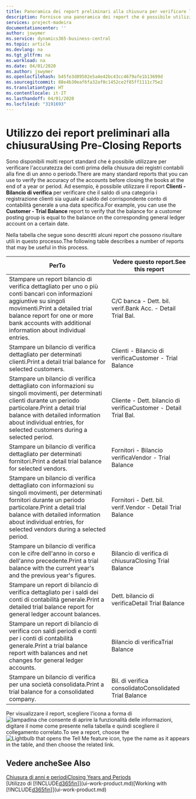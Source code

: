 ```yaml
---
title: Panoramica dei report preliminari alla chiusura per verificare l'accuratezza dei conti | Documenti Microsoft
description: Fornisce una panoramica dei report che è possibile utilizzare per verificare l'accuratezza dei conti prima della chiusura dei registri contabili alla fine di un anno o periodo.
services: project-madeira
documentationcenter: ''
author: jswymer
ms.service: dynamics365-business-central
ms.topic: article
ms.devlang: na
ms.tgt_pltfrm: na
ms.workload: na
ms.date: 04/01/2020
ms.author: jswymer
ms.openlocfilehash: b45fe3d89502e5a4e42bc43cc4679afe1b13699d
ms.sourcegitcommit: 88e4b30eaf6fa32af0c1452ce2f85ff1111c75e2
ms.translationtype: HT
ms.contentlocale: it-IT
ms.lasthandoff: 04/01/2020
ms.locfileid: "3191693"
---
```

# <a name="using-pre-closing-reports"></a><span data-ttu-id="ee982-103">Utilizzo dei report preliminari alla chiusura</span><span class="sxs-lookup"><span data-stu-id="ee982-103">Using Pre-Closing Reports</span></span>
<span data-ttu-id="ee982-104">Sono disponibili molti report standard che è possibile utilizzare per verificare l'accuratezza dei conti prima della chiusura dei registri contabili alla fine di un anno o periodo.</span><span class="sxs-lookup"><span data-stu-id="ee982-104">There are many standard reports that you can use to verify the accuracy of the accounts before closing the books at the end of a year or period.</span></span> <span data-ttu-id="ee982-105">Ad esempio, è possibile utilizzare il report **Clienti - Bilancio di verifica** per verificare che il saldo di una categoria i registrazione clienti sia uguale al saldo del corrispondente conto di contabilità generale a una data specifica.</span><span class="sxs-lookup"><span data-stu-id="ee982-105">For example, you can use the **Customer - Trial Balance** report to verify that the balance for a customer posting group is equal to the balance on the corresponding general ledger account on a certain date.</span></span>

<span data-ttu-id="ee982-106">Nella tabella che segue sono descritti alcuni report che possono risultare utili in questo processo.</span><span class="sxs-lookup"><span data-stu-id="ee982-106">The following table describes a number of reports that may be useful in this process.</span></span>

| <span data-ttu-id="ee982-107">Per</span><span class="sxs-lookup"><span data-stu-id="ee982-107">To</span></span> | <span data-ttu-id="ee982-108">Vedere questo report.</span><span class="sxs-lookup"><span data-stu-id="ee982-108">See this report</span></span> |
| --- | --- |
| <span data-ttu-id="ee982-109">Stampare un report bilancio di verifica dettagliato per uno o più conti bancari con informazioni aggiuntive su singoli movimenti.</span><span class="sxs-lookup"><span data-stu-id="ee982-109">Print a detailed trial balance report for one or more bank accounts with additional information about individual entries.</span></span> |<span data-ttu-id="ee982-110">C/C banca - Dett. bil. verif.</span><span class="sxs-lookup"><span data-stu-id="ee982-110">Bank Acc. - Detail Trial Bal.</span></span> |
| <span data-ttu-id="ee982-111">Stampare un bilancio di verifica dettagliato per determinati clienti.</span><span class="sxs-lookup"><span data-stu-id="ee982-111">Print a detail trial balance for selected customers.</span></span> |<span data-ttu-id="ee982-112">Clienti - Bilancio di verifica</span><span class="sxs-lookup"><span data-stu-id="ee982-112">Customer - Trial Balance</span></span> |
| <span data-ttu-id="ee982-113">Stampare un bilancio di verifica dettagliato con informazioni su singoli movimenti, per determinati clienti durante un periodo particolare.</span><span class="sxs-lookup"><span data-stu-id="ee982-113">Print a detail trial balance with detailed information about individual entries, for selected customers during a selected period.</span></span> |<span data-ttu-id="ee982-114">Cliente - Dett. bilancio di verifica</span><span class="sxs-lookup"><span data-stu-id="ee982-114">Customer - Detail Trial Bal.</span></span> |
| <span data-ttu-id="ee982-115">Stampare un bilancio di verifica dettagliato per determinati fornitori.</span><span class="sxs-lookup"><span data-stu-id="ee982-115">Print a detail trial balance for selected vendors.</span></span> |<span data-ttu-id="ee982-116">Fornitori - Bilancio verifica</span><span class="sxs-lookup"><span data-stu-id="ee982-116">Vendor - Trial Balance</span></span> |
| <span data-ttu-id="ee982-117">Stampare un bilancio di verifica dettagliato con informazioni su singoli movimenti, per determinati fornitori durante un periodo particolare.</span><span class="sxs-lookup"><span data-stu-id="ee982-117">Print a detail trial balance with detailed information about individual entries, for selected vendors during a selected period.</span></span> |<span data-ttu-id="ee982-118">Fornitori - Dett. bil. verif.</span><span class="sxs-lookup"><span data-stu-id="ee982-118">Vendor - Detail Trial Balance</span></span> |
| <span data-ttu-id="ee982-119">Stampare un bilancio di verifica con le cifre dell'anno in corso e dell'anno precedente.</span><span class="sxs-lookup"><span data-stu-id="ee982-119">Print a trial balance with the current year's and the previous year's figures.</span></span> |<span data-ttu-id="ee982-120">Bilancio di verifica di chiusura</span><span class="sxs-lookup"><span data-stu-id="ee982-120">Closing Trial Balance</span></span> |
| <span data-ttu-id="ee982-121">Stampare un report di bilancio di verifica dettagliato per i saldi dei conti di contabilità generale.</span><span class="sxs-lookup"><span data-stu-id="ee982-121">Print a detailed trial balance report for general ledger account balances.</span></span> |<span data-ttu-id="ee982-122">Dett. bilancio di verifica</span><span class="sxs-lookup"><span data-stu-id="ee982-122">Detail Trial Balance</span></span> |
| <span data-ttu-id="ee982-123">Stampare un report di bilancio di verifica con saldi periodi e conti per i conti di contabilità generale.</span><span class="sxs-lookup"><span data-stu-id="ee982-123">Print a trial balance report with balances and net changes for general ledger accounts.</span></span> |<span data-ttu-id="ee982-124">Bilancio di verifica</span><span class="sxs-lookup"><span data-stu-id="ee982-124">Trial Balance</span></span> |
| <span data-ttu-id="ee982-125">Stampare un bilancio di verifica per una società consolidata.</span><span class="sxs-lookup"><span data-stu-id="ee982-125">Print a trial balance for a consolidated company.</span></span> |<span data-ttu-id="ee982-126">Bil. di verifica consolidato</span><span class="sxs-lookup"><span data-stu-id="ee982-126">Consolidated Trial Balance</span></span> |

<span data-ttu-id="ee982-127">Per visualizzare il report, scegliere l'icona a forma di ![lampadina che consente di aprire la funzionalità delle informazioni](media/ui-search/search_small.png "Informazioni sull'operazione che si desidera eseguire"), digitare il nome come presente nella tabella e quindi scegliere il collegamento correlato.</span><span class="sxs-lookup"><span data-stu-id="ee982-127">To see a report, choose the ![Lightbulb that opens the Tell Me feature](media/ui-search/search_small.png "Tell me what you want to do") icon, type the name as it appears in the table, and then choose the related link.</span></span>

## <a name="see-also"></a><span data-ttu-id="ee982-128">Vedere anche</span><span class="sxs-lookup"><span data-stu-id="ee982-128">See Also</span></span>
[<span data-ttu-id="ee982-129">Chiusura di anni e periodi</span><span class="sxs-lookup"><span data-stu-id="ee982-129">Closing Years and Periods</span></span>](year-close-years-periods.md)  
<span data-ttu-id="ee982-130">[Utilizzo di [!INCLUDE[d365fin](includes/d365fin_md.md)]](ui-work-product.md)</span><span class="sxs-lookup"><span data-stu-id="ee982-130">[Working with [!INCLUDE[d365fin](includes/d365fin_md.md)]](ui-work-product.md)</span></span>

